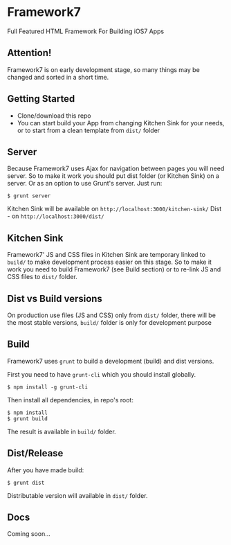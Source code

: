 Framework7
==========

Full Featured HTML Framework For Building iOS7 Apps

## Attention!

Framework7 is on early development stage, so many things may be changed and sorted in a short time.

## Getting Started
  * Clone/download this repo
  * You can start build your App from changing Kitchen Sink for your needs, or to start from a clean template from `dist/` folder

## Server

Because Framework7 uses Ajax for navigation between pages you will need server. So to make it work you should put dist folder (or Kitchen Sink) on a server. Or as an option to use Grunt's server. Just run:

```
$ grunt server
```

Kitchen Sink will be available on `http://localhost:3000/kitchen-sink/`
Dist - on `http://localhost:3000/dist/`

## Kitchen Sink

Framework7' JS and CSS files in Kitchen Sink are temporary linked to `build/` to make development process easier on this stage. So to make it work you need to build Framework7 (see Build section) or to re-link JS and CSS files to `dist/` folder.

## Dist vs Build versions

On production use files (JS and CSS) only from `dist/` folder, there will be the most stable versions, `build/` folder is only for development purpose

## Build

Framework7 uses `grunt` to build a development (build) and dist versions.

First you need to have `grunt-cli` which you should install globally.

```
$ npm install -g grunt-cli
```

Then install all dependencies, in repo's root:

```
$ npm install
$ grunt build
```

The result is available in `build/` folder.

## Dist/Release

After you have made build:

```
$ grunt dist
```

Distributable version will available in `dist/` folder.

## Docs

Coming soon...